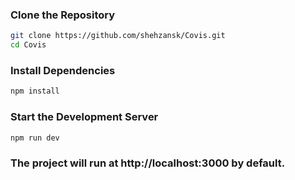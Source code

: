 ### Clone the Repository
```sh
git clone https://github.com/shehzansk/Covis.git
cd Covis
```
### Install Dependencies
```sh
npm install
```
### Start the Development Server
```sh
npm run dev
```
### The project will run at http://localhost:3000 by default. 

